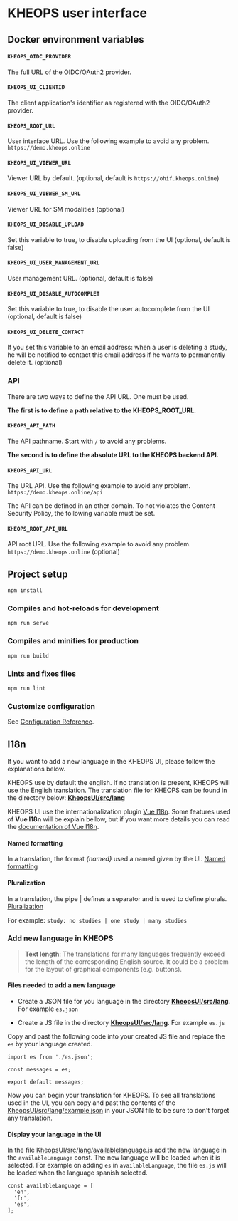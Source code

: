 # KHEOPS user interface

## Docker environment variables

#### `KHEOPS_OIDC_PROVIDER`

The full URL of the OIDC/OAuth2 provider.

#### `KHEOPS_UI_CLIENTID`

The client application's identifier as registered with the OIDC/OAuth2 provider.

#### `KHEOPS_ROOT_URL`

User interface URL. Use the following example to avoid any problem. `https://demo.kheops.online`

#### `KHEOPS_UI_VIEWER_URL`

Viewer URL by default. (optional, default is `https://ohif.kheops.online`)

#### `KHEOPS_UI_VIEWER_SM_URL`

Viewer URL for SM modalities (optional)

#### `KHEOPS_UI_DISABLE_UPLOAD`

Set this variable to true, to disable uploading from the UI (optional, default is false)

#### `KHEOPS_UI_USER_MANAGEMENT_URL`

User management URL. (optional, default is false)

#### `KHEOPS_UI_DISABLE_AUTOCOMPLET`

Set this variable to true, to disable the user autocomplete from the UI (optional, default is false)

#### `KHEOPS_UI_DELETE_CONTACT`

If you set this variable to an email address: when a user is deleting a study, he will be notified to contact this email address if he wants to permanently delete it. (optional)

### API

There are two ways to define the API URL. One must be used.

**The first is to define a path relative to the KHEOPS_ROOT_URL.**

#### `KHEOPS_API_PATH`

The API pathname. Start with `/` to avoid any problems.

**The second is to define the absolute URL to the KHEOPS backend API.**

#### `KHEOPS_API_URL`

The URL API. Use the following example to avoid any problem. `https://demo.kheops.online/api`

The API can be defined in an other domain. To not violates the Content Security Policy, the following variable must be set.

#### `KHEOPS_ROOT_API_URL`

API root URL. Use the following example to avoid any problem. `https://demo.kheops.online` (optional)

## Project setup
```
npm install
```

### Compiles and hot-reloads for development
```
npm run serve
```

### Compiles and minifies for production
```
npm run build
```

### Lints and fixes files
```
npm run lint
```

### Customize configuration
See [Configuration Reference](https://cli.vuejs.org/config/).

## I18n

If you want to add a new language in the KHEOPS UI, please follow the explanations below.

KHEOPS use by default the english. If no translation is present, KHEOPS will use the English translation.
The translation file for KHEOPS can be found in the directory below: **[KheopsUI/src/lang](src/lang/)**

KHEOPS UI use the internationalization plugin [Vue I18n](https://kazupon.github.io/vue-i18n/). Some features used of **Vue I18n** will be explain bellow, but if you want more details you can read the [documentation of Vue I18n](https://kazupon.github.io/vue-i18n/introduction.html).

#### Named formatting

In a translation, the format *{named}* used a named given by the UI. [Named formatting](https://kazupon.github.io/vue-i18n/guide/formatting.html#named-formatting)

#### Pluralization

In a translation, the pipe | defines a separator and is used to define plurals. [Pluralization](https://kazupon.github.io/vue-i18n/guide/pluralization.html)

For example: `study: no studies | one study | many studies`

### Add new language in KHEOPS

> **Text length**: The translations for many languages frequently exceed the length of the corresponding English source. It could be a problem for the layout of graphical components (e.g. buttons).

#### Files needed to add a new language

* Create a JSON file for you language in the directory **[KheopsUI/src/lang](src/lang/)**. For example `es.json`

* Create a JS file in the directory **[KheopsUI/src/lang](src/lang/)**. For example `es.js`

Copy and past the following code into your created JS file and replace the `es` by your language created.

```
import es from './es.json';

const messages = es;

export default messages;
```

Now you can begin your translation for KHEOPS. To see all translations used in the UI, you can copy and past the contents of the [KheopsUI/src/lang/example.json](src/lang/example.json) in your JSON file to be sure to don't forget any translation.

#### Display your language in the UI

In the file [KheopsUI/src/lang/availablelanguage.js](src/lang/availablelanguage.js) add the new language in the `availableLanguage` const. The new language will be loaded when it is selected. For example on adding `es` in `availableLanguage`, the file `es.js` will be loaded when the language spanish selected.

```
const availableLanguage = [
  'en',
  'fr',
  'es',
];
```
